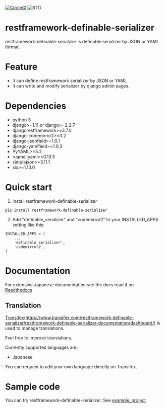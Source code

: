 [![CircleCI](https://circleci.com/gh/salexkidd/restframework-definable-serializer/tree/master.svg?style=svg)](https://circleci.com/gh/salexkidd/restframework-definable-serializer/tree/master) ![RTD](https://media.readthedocs.org/static/projects/badges/passing.svg)

# restframework-definable-serializer

restframework-definable-serializer is definable serializer by JSON or YAML format.


# Feature
- It can define restframework serializer by JSON or YAML
- It can write and modify serializer by django admin pages.


# Dependencies
- python 3
- django>=1.11 or django>=2.2.7
- djangorestframework>=3.7.0
- django-codemirror2>=0.2
- django-jsonfield>=1.0.1
- django-yamlfield>=1.0.3
- PyYAML>=5.2
- ruamel.yaml>=0.13.5
- simplejson>=3.11.1
- six>=1.13.0


# Quick start

1. Install restframework-definable-serializer

```
pip install restframework-definable-serializer
```

2. Add "definable_serializer" and "codemirror2" to your INSTALLED_APPS setting like this:

```
INSTALLED_APPS = [
    ...
    'definable_serializer',
    'codemirror2',
]
```

# Documentation

For extensive Japanese documentation see the docs read it on [Readthedocs](http://restframework-definable-serializer.readthedocs.io/ja/latest/)

## Translation

[Transifex(https://www.transifex.com/restframework-definable-serializer/restframework-definable-serializer-documentation/dashboard/)](https://www.transifex.com/restframework-definable-serializer/restframework-definable-serializer-documentation/dashboard/) is used to manage translations.

Feel free to improve translations.

Currently supported languages are:
   - Japanese

You can request to add your own language directly on Transifex.


# Sample code
You can try restframework-definable-serializer.
See [example_project](https://github.com/salexkidd/restframework-definable-serializer-example)
